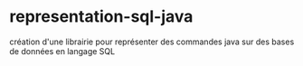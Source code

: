 # representation-sql-java
création d'une librairie pour représenter des commandes java sur des bases de données en langage SQL

